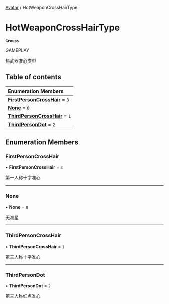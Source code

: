 [Avatar](../groups/Avatar.Avatar.md) / HotWeaponCrossHairType

# HotWeaponCrossHairType <Badge type="tip" text="Enumeration" /> <Score text="HotWeaponCrossHairType" />

**`Groups`**

GAMEPLAY

热武器准心类型

## Table of contents

| Enumeration Members |
| :-----|
| **[FirstPersonCrossHair](Gameplay.HotWeaponCrossHairType.md#firstpersoncrosshair)** = ``3`` <br> |
| **[None](Gameplay.HotWeaponCrossHairType.md#none)** = ``0`` <br> |
| **[ThirdPersonCrossHair](Gameplay.HotWeaponCrossHairType.md#thirdpersoncrosshair)** = ``1`` <br> |
| **[ThirdPersonDot](Gameplay.HotWeaponCrossHairType.md#thirdpersondot)** = ``2`` <br> |

## Enumeration Members

### FirstPersonCrossHair <Score text="FirstPersonCrossHair" /> 

• **FirstPersonCrossHair** = ``3``

第一人称十字准心

___

### None <Score text="None" /> 

• **None** = ``0``

无准星

___

### ThirdPersonCrossHair <Score text="ThirdPersonCrossHair" /> 

• **ThirdPersonCrossHair** = ``1``

第三人称十字准心

___

### ThirdPersonDot <Score text="ThirdPersonDot" /> 

• **ThirdPersonDot** = ``2``

第三人称红点准心
